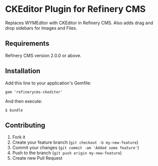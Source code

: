 # CKEditor Plugin for Refinery CMS

Replaces WYMEditor with CKEditor in Refinery CMS. Also adds drag and drop sidebars for Images and Files.

## Requirements

Refinery CMS version 2.0.0 or above.

## Installation

Add this line to your application's Gemfile:

    gem 'refinerycms-ckeditor'

And then execute:

    $ bundle

## Contributing

1. Fork it
2. Create your feature branch (`git checkout -b my-new-feature`)
3. Commit your changes (`git commit -am 'Added some feature'`)
4. Push to the branch (`git push origin my-new-feature`)
5. Create new Pull Request
